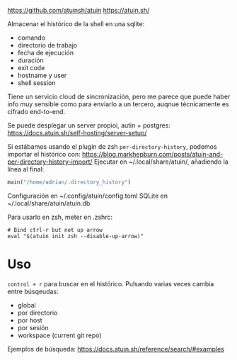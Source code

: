 <https://github.com/atuinsh/atuin>
<https://atuin.sh/>

Almacenar el histórico de la shell en una sqlite:

- comando
- directorio de trabajo
- fecha de ejecución
- duración
- exit code
- hostname y user
- shell session

Tiene un servicio cloud de sincronización, pero me parece que puede haber info muy sensible como para enviarlo a un tercero, auqnue técnicamente es cifrado end-to-end.

Se puede desplegar un server propioi, autin + postgres: <https://docs.atuin.sh/self-hosting/server-setup/>

Si estábamos usando el plugin de zsh `per-directory-history`, podemos importar el histórico con:
<https://blog.markhepburn.com/posts/atuin-and-per-directory-history-import/>
Ejecutar en ~/.local/share/atuin/, añadiendo la línea al final:

```python
main("/home/adrian/.directory_history")
```

Configuración en ~/.config/atuin/config.toml
SQLite en ~/.local/share/atuin/atuin.db

Para usarlo en zsh, meter en .zshrc:

```
# Bind ctrl-r but not up arrow
eval "$(atuin init zsh --disable-up-arrow)"
```

# Uso

`control + r` para buscar en el histórico.
Pulsando varias veces cambia entre búsqeudas:

- global
- por directorio
- por host
- por sesión
- workspace (current git repo)

Ejemplos de búsqueda:
<https://docs.atuin.sh/reference/search/#examples>
